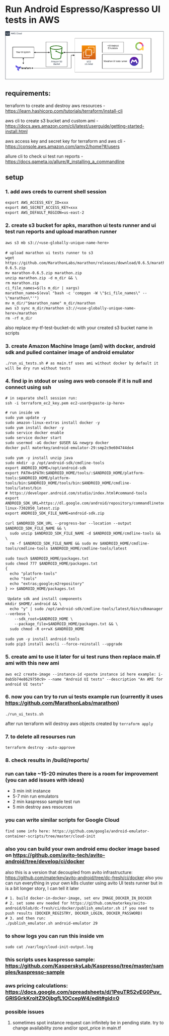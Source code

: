 # Run Android Espresso/Kaspresso UI tests in AWS

![Diagram](diagram.png)

## requirements:

terraform to create and destroy aws resources - https://learn.hashicorp.com/tutorials/terraform/install-cli

aws cli to create s3 bucket and custom ami - https://docs.aws.amazon.com/cli/latest/userguide/getting-started-install.html

aws access key and secret key for terraform and aws cli - https://console.aws.amazon.com/iamv2/home?#/users

allure cli to check ui test run reports - https://docs.qameta.io/allure/#_installing_a_commandline


## setup

### 1. add aws creds to current shell session
```
export AWS_ACCESS_KEY_ID=xxx
export AWS_SECRET_ACCESS_KEY=xxx
export AWS_DEFAULT_REGION=us-east-2
```

### 2. create s3 bucket for apks, marathon ui tests runner and ui test run reports and upload marathon runner
```
aws s3 mb s3://<use-globally-unique-name-here>

# upload marathon ui tests runner to s3
wget https://github.com/MarathonLabs/marathon/releases/download/0.6.5/marathon-0.6.5.zip
mv marathon-0.6.5.zip marathon.zip
unzip marathon.zip -d m_dir && \
rm marathon.zip
ci_file_names=$(ls m_dir | xargs)
marathon_name=$(eval "bash -c 'compgen -W \"$ci_file_names\" -- \"marathon\"'")
mv m_dir/"$marathon_name" m_dir/marathon
aws s3 sync m_dir/marathon s3://<use-globally-unique-name-here>/marathon
rm -rf m_dir
```
also replace my-tf-test-bucket-dc with your created s3 bucket name in scripts

### 3. create Amazon Machine Image (ami) with docker, android sdk and pulled container image of android emulator
```
./run_ui_tests.sh # as main.tf uses ami without docker by default it will be dry run without tests
```

### 4. find ip in stdout or using aws web console if it is null and connect using ssh
```
# in separate shell session run:
ssh -i terraform_ec2_key.pem ec2-user@<paste-ip-here>
```

```
# run inside vm
sudo yum update -y
sudo amazon-linux-extras install docker -y
sudo yum install docker -y
sudo service docker enable
sudo service docker start
sudo usermod -aG docker $USER && newgrp docker
docker pull materkey/android-emulator-29:smp2c9e604744de4

sudo yum -y install unzip java
sudo mkdir -p /opt/android-sdk/cmdline-tools
export ANDROID_HOME=/opt/android-sdk
export PATH=$PATH:$ANDROID_HOME/tools/:$ANDROID_HOME/platform-tools:$ANDROID_HOME/platform-tools/bin:$ANDROID_HOME/tools/bin:$ANDROID_HOME/cmdline-tools/latest/bin
# https://developer.android.com/studio/index.html#command-tools
export ANDROID_SDK_URL=https://dl.google.com/android/repository/commandlinetools-linux-7302050_latest.zip
export ANDROID_SDK_FILE_NAME=android-sdk.zip

curl $ANDROID_SDK_URL --progress-bar --location --output $ANDROID_SDK_FILE_NAME && \
  sudo unzip $ANDROID_SDK_FILE_NAME -d $ANDROID_HOME/cmdline-tools && \
  rm -f $ANDROID_SDK_FILE_NAME && sudo mv $ANDROID_HOME/cmdline-tools/cmdline-tools $ANDROID_HOME/cmdline-tools/latest

sudo touch $ANDROID_HOME/packages.txt
sudo chmod 777 $ANDROID_HOME/packages.txt
{
  echo "platform-tools"
  echo "tools"
  echo "extras;google;m2repository"
} >> $ANDROID_HOME/packages.txt

 Update sdk and install components
mkdir $HOME/.android && \
  echo "y" | sudo /opt/android-sdk/cmdline-tools/latest/bin/sdkmanager --verbose \
    --sdk_root=$ANDROID_HOME \
    --package_file=$ANDROID_HOME/packages.txt && \
  sudo chmod -R o+rwX $ANDROID_HOME

sudo yum -y install android-tools
sudo pip3 install awscli --force-reinstall --upgrade
```

### 5. create ami to use it later for ui test runs then replace main.tf ami with this new ami
```
aws ec2 create-image --instance-id <paste instance id here example: i-0ab5b74e8629750c9> --name "Android UI tests" --description "An AMI for android UI tests"
```

### 6. now you can try to run ui tests example run (currently it uses https://github.com/MarathonLabs/marathon)
```
./run_ui_tests.sh
```
after run terraform will destroy aws objects created by ```terraform apply```

### 7. to delete all resourses run
```
terraform destroy -auto-approve
```
### 8. check results in <task-name>/build/reports/

### run can take ~15-20 minutes there is a room for improvement (you can add issues with ideas)
- 3 min init instance
- 5-7 min run emulators
- 2 min kaspresso sample test run
- 5 min destroy aws resources

### you can write similar scripts for Google Cloud
```
find some info here: https://github.com/google/android-emulator-container-scripts/tree/master/cloud-init
```

### also you can build your own android emu docker image based on https://github.com/avito-tech/avito-android/tree/develop/ci/docker

also this is a version that decoupled from avito infrastructure: https://github.com/materkey/avito-android/tree/dc-fresh/ci/docker
also you can run everything in your own k8s cluster using avito UI tests runner but in is a bit longer story, I can tell it later

```
# 1. build docker-in-docker-image, set env IMAGE_DOCKER_IN_DOCKER
# 2. set some env needed for https://github.com/materkey/avito-android/blob/dc-fresh/ci/docker/publish_emulator.sh if you need to push results (DOCKER_REGISTRY, DOCKER_LOGIN, DOCKER_PASSWORD)
# 3. and then run:
./publish_emulator.sh android-emulator 29
```

### to show logs you can run this inside vm
```
sudo cat /var/log/cloud-init-output.log
```

### this scripts uses kaspresso sample: https://github.com/KasperskyLab/Kaspresso/tree/master/samples/kaspresso-sample

### aws pricing calculations: https://docs.google.com/spreadsheets/d/1PeuTR52vEG0Puv_GRISGrkKroltZ9OjbgfL1OCcepW4/edit#gid=0

### possible issues
1. sometimes spot instance request can infinitely be in pending state. try to change availability zone and/or spot_price in main.tf